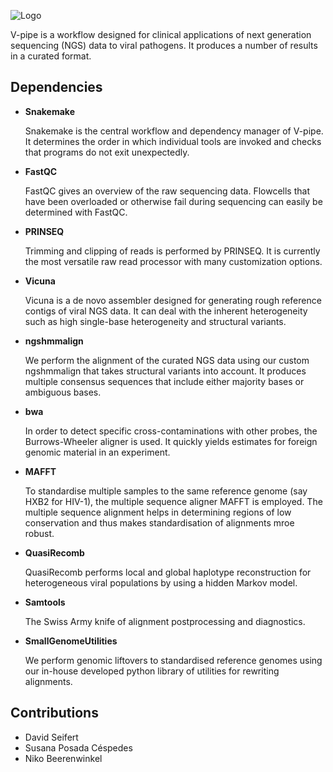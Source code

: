 ![Logo](https://cbg-ethz.github.io/V-pipe/img/logo.svg)

V-pipe is a workflow designed for clinical applications of next generation sequencing (NGS) data to viral pathogens. It produces a number of results in a curated format.

## Dependencies

- **Snakemake**

  Snakemake is the central workflow and dependency manager of V-pipe. It determines the order in which individual tools are invoked and checks that programs do not exit unexpectedly.

- **FastQC**

  FastQC gives an overview of the raw sequencing data. Flowcells that have been overloaded or otherwise fail during sequencing can easily be determined with FastQC.

- **PRINSEQ**

  Trimming and clipping of reads is performed by PRINSEQ. It is currently the most versatile raw read processor with many customization options.

- **Vicuna**

  Vicuna is a de novo assembler designed for generating rough reference contigs of viral NGS data. It can deal with the inherent heterogeneity such as high single-base heterogeneity and structural variants.

- **ngshmmalign**

  We perform the alignment of the curated NGS data using our custom ngshmmalign that takes structural variants into account. It produces multiple consensus sequences that include either majority bases or ambiguous bases.

- **bwa**

  In order to detect specific cross-contaminations with other probes, the Burrows-Wheeler aligner is used. It quickly yields estimates for foreign genomic material in an experiment.

- **MAFFT**

  To standardise multiple samples to the same reference genome (say HXB2 for HIV-1), the multiple sequence aligner MAFFT is employed. The multiple sequence alignment helps in determining regions of low conservation and thus makes standardisation of alignments mroe robust.

- **QuasiRecomb**

  QuasiRecomb performs local and global haplotype reconstruction for heterogeneous viral populations by using a hidden Markov model.

- **Samtools**

  The Swiss Army knife of alignment postprocessing and diagnostics.

- **SmallGenomeUtilities**

  We perform genomic liftovers to standardised reference genomes using our in-house developed python library of utilities for rewriting alignments.

## Contributions

- David Seifert
- Susana Posada Céspedes
- Niko Beerenwinkel